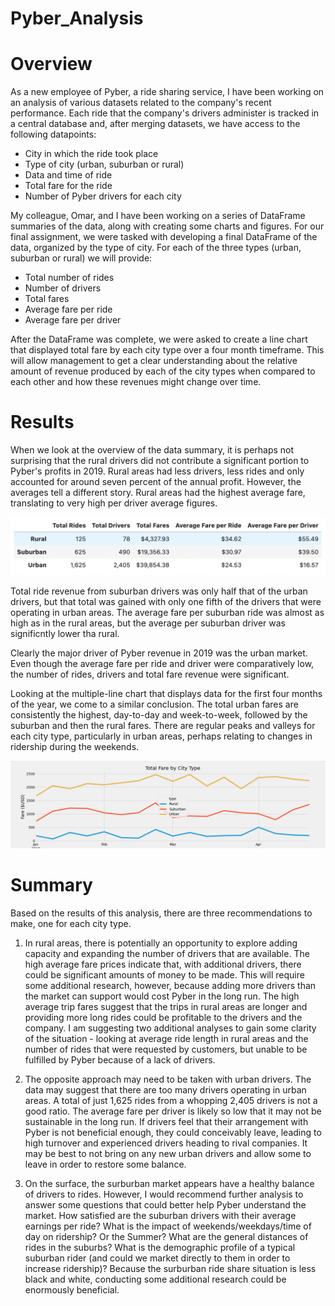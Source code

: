 # Pyber_Analysis

# Overview

As a new employee of Pyber, a ride sharing service, I have been working on an analysis of various datasets related to the company's recent performance. Each ride that the company's drivers administer is tracked in a central database and, after merging datasets, we have access to the following datapoints:

- City in which the ride took place
- Type of city (urban, suburban or rural)
- Data and time of ride
- Total fare for the ride
- Number of Pyber drivers for each city

My colleague, Omar, and I have been working on a series of DataFrame summaries of the data, along with creating some charts and figures. For our final assignment, we were tasked with developing a final DataFrame of the data, organized by the type of city. For each of the three types (urban, suburban or rural) we will provide:

- Total number of rides 
- Number of drivers
- Total fares
- Average fare per ride
- Average fare per driver

After the DataFrame was complete, we were asked to create a line chart that displayed total fare by each city type over a four month timeframe. This will allow management to get a clear understanding about the relative amount of revenue produced by each of the city types when compared to each other and how these revenues might change over time.

# Results

When we look at the overview of the data summary, it is perhaps not surprising that the rural drivers did not contribute a significant portion to Pyber's profits in 2019. Rural areas had less drivers, less rides and only accounted for around seven percent of the annual profit. However, the averages tell a different story. Rural areas had the highest average fare, translating to very high per driver average figures. 

![Final DataFrame](https://github.com/brianbutler08/Pyber_Analysis/blob/main/analysis/Final%20DataFrame.png)

Total ride revenue from suburban drivers was only half that of the urban drivers, but that total was gained with only one fifth of the drivers that were operating in urban areas. The average fare per suburban ride was almost as high as in the rural areas, but the average per suburban driver was significntly lower tha rural.

Clearly the major driver of Pyber revenue in 2019 was the urban market. Even though the average fare per ride and driver were comparatively low, the number of rides, drivers and total fare revenue were significant.

Looking at the multiple-line chart that displays data for the first four months of the year, we come to a similar conclusion. The total urban fares are consistently the highest, day-to-day and week-to-week, followed by the suburban and then the rural fares. There are regular peaks and valleys for each city type, particularly in urban areas, perhaps relating to changes in ridership during the weekends.

![multiple line chart](https://github.com/brianbutler08/Pyber_Analysis/blob/main/analysis/PyBer_fare_summary.png)

# Summary

Based on the results of this analysis, there are three recommendations to make, one for each city type.

1. In rural areas, there is potentially an opportunity to explore adding capacity and expanding the number of drivers that are available. The high average fare prices indicate that, with additional drivers, there could be significant amounts of money to be made. This will require some additional research, however, because adding more drivers than the market can support would cost Pyber in the long run. The high average trip fares suggest that the trips in rural areas are longer and providing more long rides could be profitable to the drivers and the company. I am suggesting two additional analyses to gain some clarity of the situation - looking at average ride length in rural areas and the number of rides that were requested by customers, but unable to be fulfilled by Pyber because of a lack of drivers.

2. The opposite approach may need to be taken with urban drivers. The data may suggest that there are too many drivers operating in urban areas. A total of just 1,625 rides from a whopping 2,405 drivers is not a good ratio. The average fare per driver is likely so low that it may not be sustainable in the long run. If drivers feel that their arrangement with Pyber is not beneficial enough, they could conceivably leave, leading to high turnover and experienced drivers heading to rival companies. It may be best to not bring on any new urban drivers and allow some to leave in order to restore some balance.

3. On the surface, the surburban market appears have a healthy balance of drivers to rides. However, I would recommend further analysis to answer some questions that could better help Pyber understand the market. How satisfied are the suburban drivers with their average earnings per ride? What is the impact of weekends/weekdays/time of day on ridership? Or the Summer? What are the general distances of rides in the suburbs? What is the demographic profile of a typical suburban rider (and could we market directly to them in order to increase ridership)? Because the surburban ride share situation is less black and white, conducting some additional research could be enormously beneficial.
